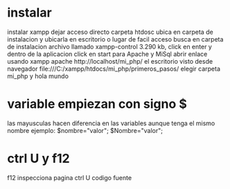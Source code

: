 # instalar
instalar xampp
dejar acceso directo carpeta htdosc ubica en carpeta de instalacion y ubicarla en escritorio o lugar de facil acceso
busca en carpeta de instalacion archivo llamado xampp-control 3.290 kb, click en enter y dentro de la aplicacion click en start para Apache y MiSql
abrir enlace usando xampp apache http://localhost/mi_php/
el escritorio visto desde navegador file:///C:/xampp/htdocs/mi_php/primeros_pasos/
elegir carpeta mi_php y hola mundo
# variable empiezan con signo $
las mayusculas hacen diferencia en las variables aunque tenga el mismo nombre
ejemplo:
$nombre="valor";
$Nombre="valor";
# ctrl U y f12
f12 inspecciona pagina 
ctrl U codigo fuente

